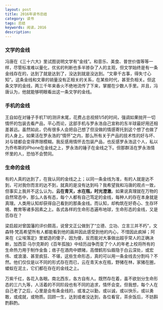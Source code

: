 ```yaml
---
layout: post
title: 2016年读书总结
category: 读书
tags: 总结
keywords: 阅读，2016
description: 
---
```

### 文学的金线
冯唐在《三十六大》里试图说明文学有“金线”。和音乐、美食、普世价值等等一样，尽管标准难以量化，优劣的判断也多半掺杂了人的主观，但文学始终是有一条金线存在的，达到了就是达到了，没达到就是没达到。“文章千古事，得失寸心知”。这条金线和文章的销量没有正相关的关系，在某些时代，甚至负相关。但这条文学的金线，两三千年来香火不绝地流传了下来，掌握在少数人手里。并且，冯唐认为，他就能够明眼看出这一条文学的金线。

### 手机的金线
王自如在对锤子手机T1的测评末尾，花费占总视频1/5的时间，强调如果抛开一切情怀的包装去看产品，平心而论，这部手机与罗永浩自己宣称的东半球最好用还相差甚远。虽然如此，仍有很多人会把自己想了但没做的情感寄托到这个想了也做了的人身上。如果活在罗永浩的“情怀”之内，那么所有关于产品的技术性的好与坏、对与错都会变得界限模糊。我反感用情怀去包装产品，也反感罗永浩这个人，私以为乔布斯的iPhone在金线之上，罗永浩的锤子在金线之下。但那群活在罗永浩情怀里的人，恐怕不会赞同。

### 生命的金线
有的人真的达到了，在我认同的金线之上；以同一条金线为准，有的人就是达不到，可对我你而言的达不到，就真的是没有达到吗？我希望我和冯唐的观点一致，但事实上我并不这么认为。**云在青天，水在瓶，时光澄澈**。如果说真理就在万物的自然常态中，那么人各有态，每个人都有自己笃定的金线，每种人的存在本身就是真理。人类用认知却获得自己看到的那条金线。而认知，却构筑在好奇心、生存环境、教育等诸多因素之上。各式各样的生命形态遍布地球，生命形态的金线，又是否存在？

梁启超对曾国藩的评价颇高，说曾文正公做到了“立德、立功、立言三并不朽”，文森特·梵高希望所有人都能看到他的画并因此感受到他的内心，不惜因此疯掉；阿来在《尘埃落定》里塑造的傻子，因为傻，反而能对大事做出超乎常人的正确决断，加西亚·马尔克斯的《百年孤独》中经历战争而变了个人的年老上校将所有的生命热力用于制作金鱼；痞子在酒肉中嫖赌，高僧鹤形仙眉隐于白云深处，或宏伟、或浪漫、甚至疯狂、不堪，这些生命形态，真的可以用一条金线去分割吗？不然。他们仅仅是以不同的形式存在而已，云在青天水在瓶，野猪在林，家猪在圈，蝼蚁在泥土，它们都在存在的金线之上。

万紫千红，各花入各眼。南北西东，各方自有人。既然存在着，虽不欲划分生命形态的三六九等，人活着的不同阶段也有不同的追求，情怀会变。但我想，每个人在自己老了之后，心里是会有条金线的，或准之以勤，或以诚，或以快乐，或以勇敢，或成就，或物质。回顾一生，达到或者没达到，各位看官，茶余饭后，不妨斟酌斟酌。